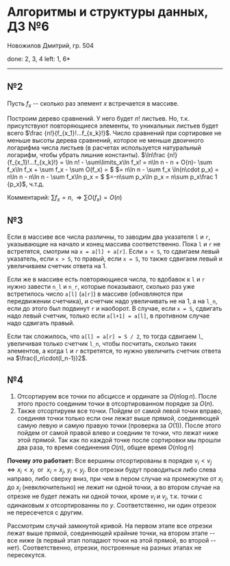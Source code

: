 # Алгоритмы и структуры данных, ДЗ №6

Новожилов Дмитрий, гр. 504

done: 2, 3, 4
left: 1, 6*

---

## №2

Пусть $f_x$ -- сколько раз элемент $x$ встречается в массиве.

Построим дерево сравнений. У него будет $n!$ листьев. Но, т.к. присутствуют повторяющиеся элементы, то уникальных листьев будет всего $\frac {n!}{f_{x_1}!...f_{x_k}!}$. Число сравнений при сортировке не меньше высоты дерева сравнений, которое не меньше двоичного логарифма числа листьев (в расчетах используется натуральный логарифм, чтобы убрать лишние константы).
$\ln\frac {n!}{f_{x_1}!...f_{x_k}!} = \ln n! - \sum\limits_x\ln f_x! = n\ln n - n  + O(n)- \sum f_x\ln f_x + \sum f_x - \sum O(f_x) = $
$= n\ln n - \sum f_x \ln(n\cdot p_x) = n\ln n - n\ln n - \sum f_x\ln p_x = $
$=-n\sum p_x\ln p_x = n\sum p_x\frac 1 {p_x}$, ч.т.д.

Комментарий: $\sum f_x = n, \Rightarrow \sum O(f_x) = O(n)$


## №3

Если в массиве все числа различны, то заводим два указателя `l` и `r`, указывающие на начало и конец массива соответственно. Пока `l` и `r` не встретятся, смотрим на `x = a[l] + a[r]`. Если `x < S`, то сдвигаем левый указатель, если `x > S`, то правый, если `x = S`, то также сдвигаем левый и увеличиваем счетчик ответа на 1.

Если же в массиве есть повторяющиеся числа, то вдобавок к `l` и `r` нужно завести `n_l` и `n_r`, которые показывают, сколько раз уже встретилось число `a[l]` (`a[r]`) в массиве (обновляются при передвижении счетчика), и счетчик надо увеличивать не на 1, а на `l_n`, если до этого был подвинут `r` и наоборот. В случае, если `x = S`, сдвигать надо левый счетчик, только если `a[l+1] = a[l]`, в противном случае надо сдвигать правый.

Если так сложилось, что `a[l] = a[r] = S / 2`, то тогда сдвигаем `l`, увеличивая только счетчик `l_n`, чтобы посчитать, сколько таких элементов, а когда `l` и `r` встретятся, то нужно увеличить счетчик ответа на $\frac{l_n\cdot(l_n-1)}2$.

## №4

1. Отсортируем все точки по абсциссе и ординате за $O(n\log n)$. После этого просто соединим точки в отсортированном порядке за $O(n)$.
2. Также отсортируем все точки. Пойдем от самой левой точки вправо, соединяя точки только если они лежат выше прямой, соединяющей самую левую и самую правую точки (проверка за $O(1)$). После этого пойдем от самой правой влево и соедним те точки, что лежат ниже этой прямой. Так как по каждой точке после сортировки мы прошли два раза, то время соединения $O(n)$, общее время $O(n \log n)$

**Почему это работает:**
Все вершины отсортированы в порядке $v_i < v_j \Leftrightarrow x_i < x_j \ \ \text{or} \ \ x_i = x_j, \ y_i < y_j$.
Все отрезки будут проводиться либо слева направо, либо сверху вниз, при чем в пером случае на промежутке от $x_i$ до $x_j$ (невключительно) не лежит ни одной точки, а во втором случае на отрезке не будет лежать ни одной точки, кроме $v_i$ и $v_j$, т.к. точки с одинаковым $x$ отсортированны по $y$. Соответственно, ни один отрезок не пересечется с другим.

Рассмотрим случай замкнутой кривой. На первом этапе все отрезки лежат выше прямой, соединяющей крайние точки, на втором этапе -- все ниже (в первый этап попадают точки на этой прямой, во второй -- нет). Соответственно, отрезки, построенные на разных этапах не пересекутся.
